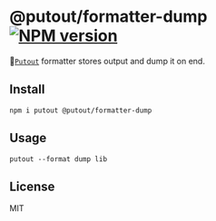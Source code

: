 # @putout/formatter-dump [![NPM version][NPMIMGURL]][NPMURL]

[NPMIMGURL]: https://img.shields.io/npm/v/@putout/formatter-dump.svg?style=flat&longCache=true
[NPMURL]: https://npmjs.org/package/@putout/formatter-dump "npm"

🐊[`Putout`](https://github.com/coderaiser/putout) formatter stores output and dump it on end.

## Install

```
npm i putout @putout/formatter-dump
```

## Usage

```
putout --format dump lib
```

## License

MIT

